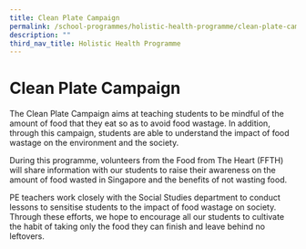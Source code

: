 ```yaml
---
title: Clean Plate Campaign
permalink: /school-programmes/holistic-health-programme/clean-plate-campaign
description: ""
third_nav_title: Holistic Health Programme
---
```

# **Clean Plate Campaign**

The Clean Plate Campaign aims at teaching students to be mindful of the amount of food that they eat so as to avoid food wastage. In addition, through this campaign, students are able to understand the impact of food wastage on the environment and the society.  

During this programme, volunteers from the Food from The Heart (FFTH) will share information with our students to raise their awareness on the amount of food wasted in Singapore and the benefits of not wasting food.

PE teachers work closely with the Social Studies department to conduct lessons to sensitise students to the impact of food wastage on society. Through these efforts, we hope to encourage all our students to cultivate the habit of taking only the food they can finish and leave behind no leftovers.